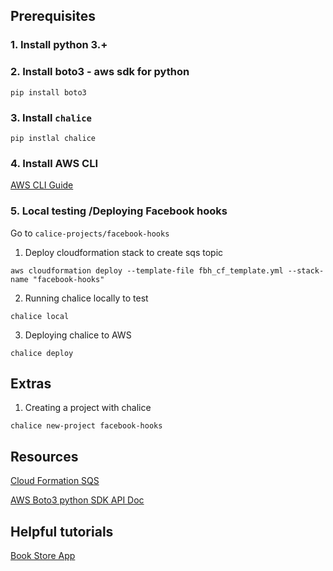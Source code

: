 ## Prerequisites

### 1. Install python 3.+

### 2. Install boto3 - aws sdk for python

```shell
pip install boto3 
```

### 3. Install `chalice`

```shell
pip instlal chalice
```

### 4. Install AWS CLI
[AWS CLI Guide](https://docs.aws.amazon.com/cli/latest/userguide/cli-chap-install.html)

### 5. Local testing /Deploying Facebook hooks

Go to `calice-projects/facebook-hooks`

1. Deploy cloudformation stack to create sqs topic

```shell
aws cloudformation deploy --template-file fbh_cf_template.yml --stack-name "facebook-hooks"
```

2. Running chalice locally to test
```shell
chalice local
```

3. Deploying chalice to AWS

```shell
chalice deploy
```

## Extras

1. Creating a project with chalice

```shell
chalice new-project facebook-hooks
```

## Resources

[Cloud Formation SQS](https://docs.aws.amazon.com/AWSCloudFormation/latest/UserGuide/aws-properties-sqs-queues.html)

[AWS Boto3 python SDK API Doc](https://boto3.amazonaws.com/v1/documentation/api/latest/reference/services/index.html)

## Helpful tutorials

[Book Store App](https://auth0.com/blog/how-to-create-crud-rest-api-with-aws-chalice/)